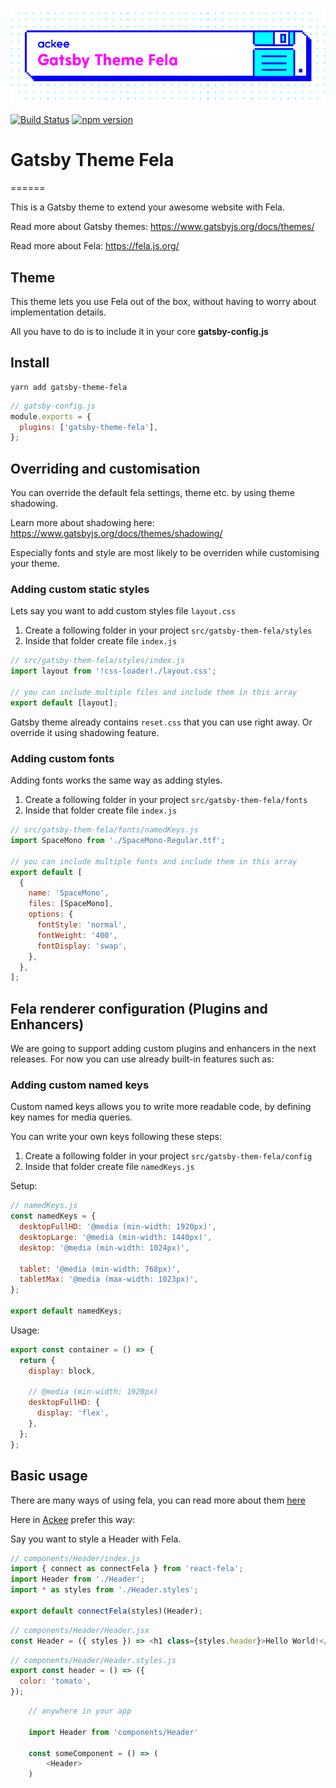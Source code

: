 ![ackee|Gatsby Theme Fela](../img/fronted_gatsby_theme_fela.png)

[![Build Status](https://travis-ci.com/AckeeCZ/gatsby-theme-fela.svg?branch=master)](https://travis-ci.com/AckeeCZ/gatsby-theme-fela)
[![npm version](https://badge.fury.io/js/gatsby-theme-fela.svg)](https://badge.fury.io/js/gatsby-theme-fela)

# Gatsby Theme Fela

======

This is a Gatsby theme to extend your awesome website with Fela.

Read more about Gatsby themes: https://www.gatsbyjs.org/docs/themes/

Read more about Fela: https://fela.js.org/

## Theme

This theme lets you use Fela out of the box, without having to worry about implementation details.

All you have to do is to include it in your core **gatsby-config.js**

## Install

```shell
yarn add gatsby-theme-fela
```

```javascript
// gatsby-config.js
module.exports = {
  plugins: ['gatsby-theme-fela'],
};
```

## Overriding and customisation

You can override the default fela settings, theme etc. by using theme shadowing.

Learn more about shadowing here: https://www.gatsbyjs.org/docs/themes/shadowing/

Especially fonts and style are most likely to be overriden while customising your theme.

### Adding custom static styles

Lets say you want to add custom styles file `layout.css`

1. Create a following folder in your project `src/gatsby-them-fela/styles`
2. Inside that folder create file `index.js`

```javascript
// src/gatsby-them-fela/styles/index.js
import layout from '!css-loader!./layout.css';

// you can include multiple files and include them in this array
export default [layout];
```

Gatsby theme already contains `reset.css` that you can use right away. Or override it using shadowing feature.

### Adding custom fonts

Adding fonts works the same way as adding styles.

1. Create a following folder
   in your project `src/gatsby-them-fela/fonts`
2. Inside that folder create file `index.js`

```javascript
// src/gatsby-them-fela/fonts/namedKeys.js
import SpaceMono from './SpaceMono-Regular.ttf';

// you can include multiple fonts and include them in this array
export default [
  {
    name: 'SpaceMono',
    files: [SpaceMono],
    options: {
      fontStyle: 'normal',
      fontWeight: '400',
      fontDisplay: 'swap',
    },
  },
];
```

## Fela renderer configuration (Plugins and Enhancers)

We are going to support adding custom plugins and enhancers in the next releases. For now you can use already built-in features such as:

### Adding custom named keys

Custom named keys allows you to write more readable code, by defining key names for media queries.

You can write your own keys following these steps:

1. Create a following folder in your project `src/gatsby-them-fela/config`
2. Inside that folder create file `namedKeys.js`

Setup:

```javascript
// namedKeys.js
const namedKeys = {
  desktopFullHD: '@media (min-width: 1920px)',
  desktopLarge: '@media (min-width: 1440px)',
  desktop: '@media (min-width: 1024px)',

  tablet: '@media (min-width: 768px)',
  tabletMax: '@media (max-width: 1023px)',
};

export default namedKeys;
```

Usage:

```javascript
export const container = () => {
  return {
    display: block,

    // @media (min-width: 1920px)
    desktopFullHD: {
      display: 'flex',
    },
  };
};
```

## Basic usage

There are many ways of using fela, you can read more about them [here](https://fela.js.org/docs/guides/UsageWithReact.html)

Here in [Ackee](https://github.com/AckeeCZ) prefer this way:

Say you want to style a Header with Fela.

```javascript
// components/Header/index.js
import { connect as connectFela } from 'react-fela';
import Header from './Header';
import * as styles from './Header.styles';

export default connectFela(styles)(Header);
```

```javascript
// components/Header/Header.jsx
const Header = ({ styles }) => <h1 class={styles.header}>Hello World!</h1>;
```

```javascript
// components/Header/Header.styles.js
export const header = () => ({
  color: 'tomato',
});
```

```javascript
    // anywhere in your app

    import Header from 'components/Header'

    const someComponent = () => (
        <Header>
    )
```
